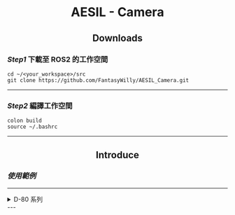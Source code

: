 # <div align="center">AESIL - Camera</div>

## <div align="center">Downloads</div>

### *Step1* 下載至 ROS2 的工作空間

```
cd ~/<your_workspace>/src
git clone https://github.com/FantasyWilly/AESIL_Camera.git
```

---
### *Step2* 編譯工作空間
```
colon build
source ~/.bashrc
```
---

## <div align="center">Introduce</div>

### *使用範例*
---
<details>
  <summary>D-80 系列</summary>

  功能包 : camera_d80_pkg

  - 程式碼啟用範例
    ```
    ros2 run guc_ro2_main_node
    ```
  - 詳細說明
  - 表格或圖片
  
  **（註解：隱藏內容區塊會在使用者點擊後展開顯示）**

</details>
---
